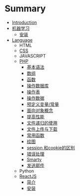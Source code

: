# Summary

* [Introduction](README.md)
* [机器学习](machine-learing.md)
  * [安装](machine-learing/install.md)
* [Language](language.md)
  * HTML
  * [CSS](css.md)
  * JAVASCRIPT
  * [PHP](php.md)
    * [基本语法](basicgrammar.md)
    * [数组](phpjie-shao.md)
    * [函数](han-shu.md)
    * [操作数据库](cao-zuo-shu-ju-ku.md)
    * [操作表](cao-zuo-biao.md)
    * [操作数据](cao-zuo-shu-ju.md)
    * [预定义变量/常量](yu-ding-yi-bian-91cf-chang-liang.md)
    * [面向对象概念](mian-xiang-dui-xiang-gai-nian.md)
    * [提高性能](ti-gao-xing-neng.md)
    * [文件递归的使用](wen-jian-di-gui-de-shi-yong.md)
    * [文件上传与下载](wen-jian-shang-chuan-yu-xia-zai.md)
    * [常用函数](chang-yong-han-shu.md)
    * [绘图](hui-tu.md)
    * [session 和cookie的区别](session-he-cookie-de-qu-bie.md)
    * [错误处理](cuo-wu-chu-li.md)
    * [Smarty](smarty.md)
    * [发送邮件](fa-song-you-jian.md)
  * Python
  * [ReactJS](reactjs.md)
    * [简介](reactjs/jian-jie.md)
    * [安装](reactjs/an-zhuang.md)

